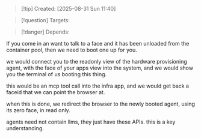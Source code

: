 
>[!tip] Created: [2025-08-31 Sun 11:40]

>[!question] Targets: 

>[!danger] Depends: 

If you come in an want to talk to a face and it has been unloaded from the container pool, then we need to boot one up for you.

we would connect you to the readonly view of the hardware provisioning agent, with the face of your apps view into the system, and we would show you the terminal of us booting this thing.

this would be an mcp tool call into the infra app, and we would get back a faceid that we can point the browser at.

when this is done, we redirect the browser to the newly booted agent, using its zero face, in read only.


agents need not contain llms, they just have these APIs.
this is a key understanding.